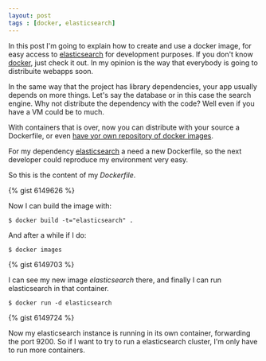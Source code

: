 ```yaml
---
layout: post
tags : [docker, elasticsearch]
---
```


In this post I'm going to explain how to create and use a docker image, for easy access to [elasticsearch](http://www.elasticsearch.org) for development purposes.
If you don't know [docker](http://docker.io/), just check it out. In my opinion is the way that everybody is going to distribuite webapps soon.

In the same way that the project has library dependencies, your app usually depends on more things. Let's say the database or in this case the search engine. 
Why not distribute the dependency with the code? Well even if you have a VM could be to much.

With containers that is over, now you can distribute with your source a Dockerfile, or even [have yor own repository of docker images](http://blog.docker.io/2013/07/how-to-use-your-own-registry/).

For my dependency [elasticsearch](http://www.elasticsearch.org) a need a new Dockerfile, so the next developer could reproduce my environment very easy.

So this is the content of my *Dockerfile*.

{% gist 6149626 %}

Now I can build the image with:

```
$ docker build -t="elasticsearch" .
```

And after a while if I do:

```
$ docker images
```

{% gist 6149703 %}

I can see my new image *elasticsearch* there, and finally I can run elasticsearch in that container.

```
$ docker run -d elasticsearch
```

{% gist 6149724 %}

Now my elasticsearch instance is running in its own container, forwarding the port 9200. So if I want to try to run a elasticsearch cluster, I'm only have to run more containers.




